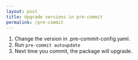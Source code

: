 ```yaml
---
layout: post
title: Upgrade versions in pre-commit
permalink: /pre-commit
---
```


1. Change the version in .pre-commit-config.yaml.
2. Run `pre-commit autoupdate`
3. Next time you commit, the package will upgrade.
